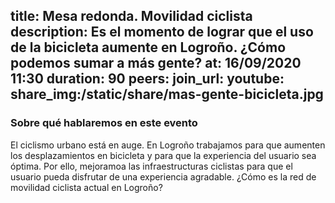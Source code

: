title: Mesa redonda. Movilidad ciclista
description: Es el momento de lograr que el uso de la bicicleta aumente en Logroño. ¿Cómo podemos sumar a más gente?
at: 16/09/2020 11:30
duration: 90
peers:
join_url:
youtube: 
share_img:/static/share/mas-gente-bicicleta.jpg
----
### Sobre qué hablaremos en este evento

El ciclismo urbano está en auge. En Logroño trabajamos para que aumenten los desplazamientos en bicicleta y para que la experiencia del usuario sea óptima. Por ello, mejoramoa las infraestructuras ciclistas para que el usuario pueda disfrutar de una experiencia agradable. ¿Cómo es la red de movilidad ciclista actual en Logroño?
